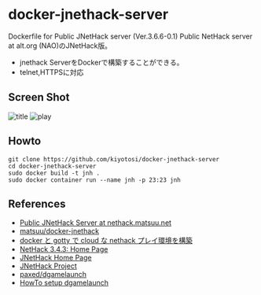 docker-jnethack-server
======================

Dockerfile for Public JNetHack server (Ver.3.6.6-0.1)
Public NetHack server at alt.org (NAO)のJNetHack版。
- jnethack ServerをDockerで構築することができる。
- telnet,HTTPSに対応

## Screen Shot
![title](https://user-images.githubusercontent.com/19776716/122664420-3a890280-d1dc-11eb-887f-080e37a80d5e.png)
![play](https://user-images.githubusercontent.com/19776716/122664440-60aea280-d1dc-11eb-875a-109a6e483b56.png)

## Howto

    git clone https://github.com/kiyotosi/docker-jnethack-server
    cd docker-jnethack-server
    sudo docker build -t jnh .
    sudo docker container run --name jnh -p 23:23 jnh
    

## References

- [Public JNetHack Server at nethack.matsuu.net](https://matsuu.net/nethack/)
- [matsuu/docker-jnethack](https://github.com/matsuu/docker-jnethack)
- [docker と gotty で cloud な nethack プレイ環境を構築](https://qiita.com/rerofumi/items/8bf1c4395eb1e9b07c3f)
- [NetHack 3.4.3: Home Page](http://www.nethack.org/)
- [JNetHack Home Page](http://www.jnethack.org/)
- [JNetHack Project](http://jnethack.sourceforge.jp/)
- [paxed/dgamelaunch](https://github.com/paxed/dgamelaunch)
- [HowTo setup dgamelaunch](http://nethackwiki.com/wiki/User:Paxed/HowTo_setup_dgamelaunch)
